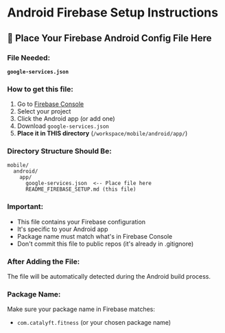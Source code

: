 # Android Firebase Setup Instructions

## 🤖 Place Your Firebase Android Config File Here

### File Needed:
**`google-services.json`**

### How to get this file:
1. Go to [Firebase Console](https://console.firebase.google.com)
2. Select your project
3. Click the Android app (or add one)
4. Download `google-services.json`
5. **Place it in THIS directory** (`/workspace/mobile/android/app/`)

### Directory Structure Should Be:
```
mobile/
  android/
    app/
      google-services.json  <-- Place file here
      README_FIREBASE_SETUP.md (this file)
```

### Important:
- This file contains your Firebase configuration
- It's specific to your Android app
- Package name must match what's in Firebase Console
- Don't commit this file to public repos (it's already in .gitignore)

### After Adding the File:
The file will be automatically detected during the Android build process.

### Package Name:
Make sure your package name in Firebase matches:
- `com.catalyft.fitness` (or your chosen package name)